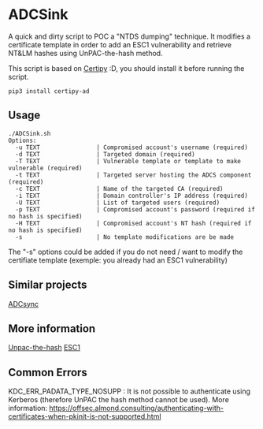 # ADCSink

A quick and dirty script to POC a "NTDS dumping" technique. 
It modifies a certificate template in order to add an ESC1 vulnerability and retrieve NT&amp;LM hashes using UnPAC-the-hash method. 

This script is based on [Certipy](https://github.com/ly4k/Certipy) :D, you should install it before running the script.

```text
pip3 install certipy-ad
```

## Usage

```text
./ADCSink.sh
Options:
  -u TEXT                | Compromised account's username (required)
  -d TEXT                | Targeted domain (required)
  -T TEXT                | Vulnerable template or template to make vulnerable (required)
  -t TEXT                | Targeted server hosting the ADCS component (required)
  -c TEXT                | Name of the targeted CA (required)
  -i TEXT                | Domain controller's IP address (required)
  -U TEXT                | List of targeted users (required)
  -p TEXT                | Compromised account's password (required if no hash is specified)
  -H TEXT                | Compromised account's NT hash (required if no hash is specified)
  -s                     | No template modifications are be made 
```
The "-s" options could be added if you do not need / want to modify the certifiate template (exemple: you already had an ESC1 vulnerability)

## Similar projects

[ADCsync](https://github.com/JPG0mez/ADCSync/blob/main/adcsync.py)

## More information
[Unpac-the-hash](https://www.thehacker.recipes/a-d/movement/kerberos/unpac-the-hash)
[ESC1](https://book.hacktricks.xyz/windows-hardening/active-directory-methodology/ad-certificates/domain-escalation#misconfigured-certificate-templates-esc1)

## Common Errors

KDC_ERR_PADATA_TYPE_NOSUPP : It is not possible to authenticate using Kerberos (therefore UnPAC the hash method cannot be used). 
More information: https://offsec.almond.consulting/authenticating-with-certificates-when-pkinit-is-not-supported.html 

